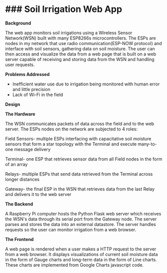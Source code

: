 # ### Soil Irrigation Web App

**Background**

The web app monitors soil irrigations using a Wireless Sensor Network(WSN) built with many ESP8266s microcontrollers. The ESPs are nodes in my network that use radio communication(ESP-NOW protocol) and interface with soil sensors, gathering data on soil moisture. The user can then access and visualize the data from a web page that is built on a web server capable of receiving and storing data from the WSN and handling user requests.

**Problems Addressed**

- Inefficient water use due to irrigation being monitored with human error and little precision
- Lack of Wi-Fi in the field

**Design**

**The Hardware** 

The WSN communicates packets of data across the field and to the web server. The ESPs nodes on the network are subjected to 4 roles:

Field Sensors- multiple ESPs interfacing with capacitative soil moisture sensors that form a star topology with the Terminal and execute many-to-one message delivery

Terminal- one ESP that retrieves sensor data from all Field nodes in the form of an array

Relays- multiple ESPs that send data retrieved from the Terminal across longer distances

Gateway- the final ESP in the WSN that retrieves data from the last Relay and delivers it to the web server

**The Backend**  

A Raspberry Pi computer hosts the Python Flask web server which receives the WSN's data through its serial port from the Gateway node. The server parses and stores the data into an external datastore. The server handles requests so the user can monitor irrigation from a web browser.

**The Frontend** 

A web page is rendered when a user makes a HTTP request to the server from a web browser. It displays visualizations of current soil moisture data in the form of Gauge charts and long-term data in the form of Line charts. These charts are implemented from Google Charts javascript code.
